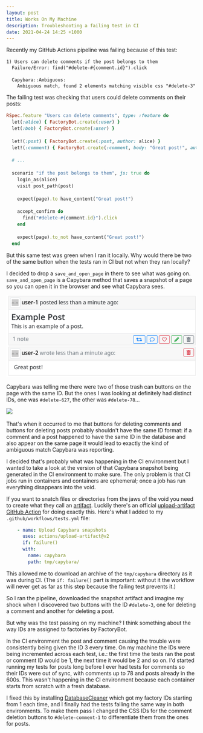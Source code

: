 ```yaml
---
layout: post
title: Works On My Machine
description: Troubleshooting a failing test in CI
date: 2021-04-24 14:25 +1000
---
```

Recently my GitHub Actions pipeline was failing because of this test:

```
1) Users can delete comments if the post belongs to them
  Failure/Error: find("#delete-#{comment.id}").click

  Capybara::Ambiguous:
    Ambiguous match, found 2 elements matching visible css "#delete-3"
```

The failing test was checking that users could delete comments on their posts:

```ruby
RSpec.feature "Users can delete comments", type: :feature do
  let(:alice) { FactoryBot.create(:user) }
  let(:bob) { FactoryBot.create(:user) }

  let!(:post) { FactoryBot.create(:post, author: alice) }
  let!(:comment) { FactoryBot.create(:comment, body: "Great post!", author: bob, post: post) }

  # ...

  scenario "if the post belongs to them", js: true do
    login_as(alice)
    visit post_path(post)

    expect(page).to have_content("Great post!")

    accept_confirm do
      find("#delete-#{comment.id}").click
    end

    expect(page).to_not have_content("Great post!")
  end
```

But this same test was green when I ran it locally. Why would there be two of the same button when the tests ran in CI but not when they ran locally?

I decided to drop a `save_and_open_page` in there to see what was going on. `save_and_open_page` is a Capybara method that saves a snapshot of a page so you can open it in the browser and see what Capybara sees.

![](/assets/save_and_open_page_1.png)

Capybara was telling me there were two of those trash can buttons on the page with the same ID. But the ones I was looking at definitely had distinct IDs, one was `#delete-627`, the other was `#delete-78`...

![](/assets/wait_a_minute.gif)

That's when it occurred to me that buttons for deleting comments and buttons for deleting posts probably shouldn't have the same ID format: if a comment and a post happened to have the same ID in the database and also appear on the same page it would lead to exactly the kind of ambiguous match Capybara was reporting. 

I decided that's probably what was happening in the CI environment but I wanted to take a look at the version of that Capybara snapshot being generated in the CI environment to make sure. The only problem is that CI jobs run in containers and containers are ephemeral; once a job has run everything disappears into the void. 

If you want to snatch files or directories from the jaws of the void you need to create what they call an [artifact](https://docs.github.com/en/actions/guides/storing-workflow-data-as-artifacts). Luckily there's an official [upload-artifact GitHub Action](https://github.com/actions/upload-artifact) for doing exactly this. Here's what I added to my `.github/workflows/tests.yml` file:

```yaml
    - name: Upload Capybara snapshots
      uses: actions/upload-artifact@v2
      if: failure()
      with:
        name: capybara
        path: tmp/capybara/
``` 

This allowed me to download an archive of the `tmp/capybara` directory as it was during CI. (The `if: failure()` part is important: without it the workflow will never get as far as this step because the failing test prevents it.)

So I ran the pipeline, downloaded the snapshot artifact and imagine my shock when I discovered two buttons with the ID `#delete-3`, one for deleting a comment and another for deleting a post.

But why was the test passing on my machine? I think something about the way IDs are assigned to factories by FactoryBot. 

In the CI environment the post and comment causing the trouble were consistently being given the ID 3 every time. On my machine the IDs were being incremented across each test, i.e.: the first time the tests ran the post or comment ID would be 1, the next time it would be 2 and so on. I'd started running my tests for posts long before I ever had tests for comments so their IDs were out of sync, with comments up to 78 and posts already in the 600s. This wasn't happening in the CI environment because each container starts from scratch with a fresh database.

I fixed this by installing [DatabaseCleaner](https://github.com/DatabaseCleaner/database_cleaner) which got my factory IDs starting from 1 each time, and I finally had the tests failing the same way in both environments. To make them pass I changed the CSS IDs for the comment deletion buttons to `#delete-comment-1` to differentiate them from the ones for posts.
